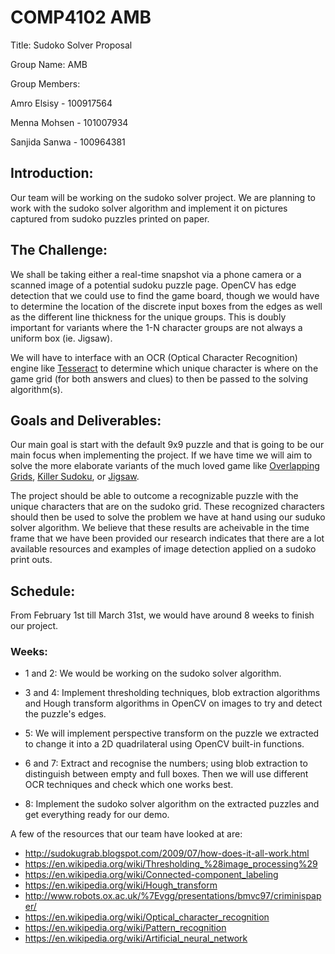 # COMP4102 AMB
Title: Sudoko Solver Proposal

Group Name: AMB

Group Members: 

Amro Elsisy - 100917564

Menna Mohsen - 101007934

Sanjida Sanwa - 100964381

## Introduction:
Our team will be working on the sudoko solver project. We are planning to work with the sudoko solver algorithm and implement it on pictures captured from sudoko puzzles printed on paper. 

## The Challenge:
We shall be taking either a real-time snapshot via a phone camera or a scanned image of a potential sudoku puzzle page.
OpenCV has edge detection that we could use to find the game board, though we would have to determine the location of the discrete input boxes from the edges as well as the different line thickness for the unique groups. This is doubly important for variants where the 1-N character groups are not always a uniform box (ie. Jigsaw).

 We will have to interface with an OCR (Optical Character Recognition) engine like [Tesseract](https://opensource.google/projects/tesseract) to determine which unique character is where on the game grid (for both answers and clues) to then be passed to the solving algorithm(s).


## Goals and Deliverables: 
Our main goal is start with the default 9x9 puzzle and that is going to be our main focus when implementing the project. If we have time we will aim to solve the more elaborate variants of the much loved game like [Overlapping Grids](https://en.wikipedia.org/wiki/Glossary_of_Sudoku#Sudoku_variants), [Killer Sudoku](https://en.wikipedia.org/wiki/Killer_sudoku), or [Jigsaw](https://en.wikipedia.org/wiki/Nonomino).

The project should be able to outcome a recognizable puzzle with the unique characters that are on the sudoko grid. These recognized characters should then be used to solve the problem we have at hand using our suduko solver algorithm. We believe that these results are acheivable in the time frame that we have been provided our research indicates that there are a lot available resources and examples of image detection applied on a sudoko print outs. 


## Schedule:
From February 1st till March 31st, we would have around 8 weeks to finish our project.
 ### Weeks:
 * 1 and 2: We would be working on the sudoko solver algorithm.
 
 * 3 and 4: Implement thresholding techniques, blob extraction algorithms and Hough transform algorithms in OpenCV on images to try and detect the puzzle's edges.
 
 * 5: We will implement perspective transform on the puzzle we extracted to change it into a 2D quadrilateral using OpenCV built-in functions.
 
 * 6 and 7: Extract and recognise the numbers; using blob extraction to distinguish between empty and full boxes. Then we will use different OCR techniques and check which one works best.
 
 * 8: Implement the sudoko solver algorithm on the extracted puzzles and get everything ready for our demo.


A few of the resources that our team have looked at are: 
* http://sudokugrab.blogspot.com/2009/07/how-does-it-all-work.html
* https://en.wikipedia.org/wiki/Thresholding_%28image_processing%29
* https://en.wikipedia.org/wiki/Connected-component_labeling
* https://en.wikipedia.org/wiki/Hough_transform
* http://www.robots.ox.ac.uk/%7Evgg/presentations/bmvc97/criminispaper/
* https://en.wikipedia.org/wiki/Optical_character_recognition
* https://en.wikipedia.org/wiki/Pattern_recognition
* https://en.wikipedia.org/wiki/Artificial_neural_network
